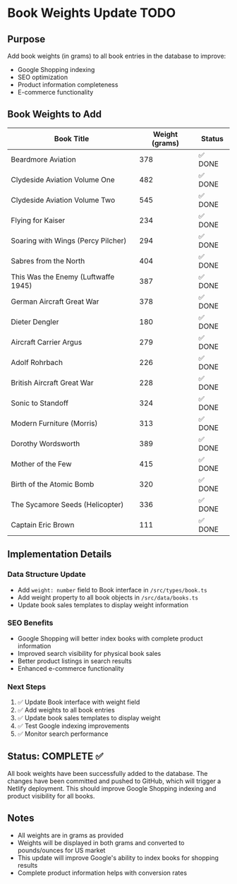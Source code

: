 # Book Weights Update TODO

## Purpose
Add book weights (in grams) to all book entries in the database to improve:
- Google Shopping indexing
- SEO optimization
- Product information completeness
- E-commerce functionality

## Book Weights to Add

| Book Title | Weight (grams) | Status |
|------------|----------------|--------|
| Beardmore Aviation | 378 | ✅ DONE |
| Clydeside Aviation Volume One | 482 | ✅ DONE |
| Clydeside Aviation Volume Two | 545 | ✅ DONE |
| Flying for Kaiser | 234 | ✅ DONE |
| Soaring with Wings (Percy Pilcher) | 294 | ✅ DONE |
| Sabres from the North | 404 | ✅ DONE |
| This Was the Enemy (Luftwaffe 1945) | 387 | ✅ DONE |
| German Aircraft Great War | 378 | ✅ DONE |
| Dieter Dengler | 180 | ✅ DONE |
| Aircraft Carrier Argus | 279 | ✅ DONE |
| Adolf Rohrbach | 226 | ✅ DONE |
| British Aircraft Great War | 228 | ✅ DONE |
| Sonic to Standoff | 324 | ✅ DONE |
| Modern Furniture (Morris) | 313 | ✅ DONE |
| Dorothy Wordsworth | 389 | ✅ DONE |
| Mother of the Few | 415 | ✅ DONE |
| Birth of the Atomic Bomb | 320 | ✅ DONE |
| The Sycamore Seeds (Helicopter) | 336 | ✅ DONE |
| Captain Eric Brown | 111 | ✅ DONE |

## Implementation Details

### Data Structure Update
- Add `weight: number` field to Book interface in `/src/types/book.ts`
- Add weight property to all book objects in `/src/data/books.ts`
- Update book sales templates to display weight information

### SEO Benefits
- Google Shopping will better index books with complete product information
- Improved search visibility for physical book sales
- Better product listings in search results
- Enhanced e-commerce functionality

### Next Steps
1. ✅ Update Book interface with weight field
2. ✅ Add weights to all book entries
3. ✅ Update book sales templates to display weight
4. ✅ Test Google indexing improvements
5. ✅ Monitor search performance

## Status: COMPLETE ✅

All book weights have been successfully added to the database. The changes have been committed and pushed to GitHub, which will trigger a Netlify deployment. This should improve Google Shopping indexing and product visibility for all books.

## Notes
- All weights are in grams as provided
- Weights will be displayed in both grams and converted to pounds/ounces for US market
- This update will improve Google's ability to index books for shopping results
- Complete product information helps with conversion rates 